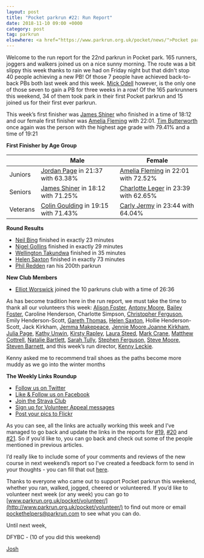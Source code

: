 ```yaml
---
layout: post
title: "Pocket parkrun #22: Run Report"
date: 2018-11-10 09:00 +0000
category: post
tag: parkrun
elsewhere: <a href="https://www.parkrun.org.uk/pocket/news/">Pocket parkrun</a>
---
```


Welcome to the run report for the 22nd parkrun in Pocket park. 165 runners, joggers and walkers joined us on a nice sunny morning. The route was a bit slippy this week thanks to rain we had on Friday night but that didn't stop 40 people achieving a new PB! Of those 7 people have achieved back-to-back PBs both last week and this week. [Mick Odell](http://www.parkrun.org.uk/pocket/results/latestresults/athletehistory?athleteNumber=4526718) however, is the only one of those seven to gain a PB for three weeks in a row! Of the 165 parkrunners this weekend, 34 of them took park in their first Pocket parkrun and 15 joined us for their first ever parkrun.

This week’s first finisher was [James Shiner](http://www.parkrun.org.uk/pocket/results/latestresults/athletehistory?athleteNumber=2596562) who finished in a time of 18:12 and our female first finisher was [Amelia Fleming](http://www.parkrun.org.uk/pocket/results/latestresults/athletehistory?athleteNumber=3014582) with 22:01. [Tim Butterworth](http://www.parkrun.org.uk/pocket/results/latestresults/athletehistory?athleteNumber=627973) once again was the person with the highest age grade with 79.41% and a time of 19:21

**First Finisher by Age Group**

|  | Male | Female |
| - | - | - |
| Juniors | [Jordan Page](http://www.parkrun.org.uk/pocket/results/latestresults/athletehistory?athleteNumber=4731460) in 21:37 with 63.38% | [Amelia Fleming](http://www.parkrun.org.uk/pocket/results/latestresults/athletehistory?athleteNumber=3014582) in 22:01 with 72.52% |
| Seniors | [James Shiner](http://www.parkrun.org.uk/pocket/results/latestresults/athletehistory?athleteNumber=2596562) in 18:12 with 71.25% | [Charlotte Leger](http://www.parkrun.org.uk/pocket/results/latestresults/athletehistory?athleteNumber=3480844) in 23:39 with 62.65% |
| Veterans | [Colin Goulding](http://www.parkrun.org.uk/pocket/results/latestresults/athletehistory?athleteNumber=4018) in 19:15 with 71.43% | [Carly Jermy](http://www.parkrun.org.uk/pocket/results/latestresults/athletehistory?athleteNumber=97524) in 23:44 with 64.04% |

**Round Results**

*   [Neil Bing](http://www.parkrun.org.uk/pocket/results/latestresults/athletehistory?athleteNumber=2494108) finished in exactly 23 minutes
*   [Nigel Gollins](http://www.parkrun.org.uk/pocket/results/latestresults/athletehistory?athleteNumber=4772955) finished in exactly 29 minutes
*   [Wellington Takundwa](http://www.parkrun.org.uk/pocket/results/latestresults/athletehistory?athleteNumber=947074) finished in 35 minutes
*   [Helen Saxton](http://www.parkrun.org.uk/pocket/results/latestresults/athletehistory?athleteNumber=831489) finished in exactly 73 minutes
*   [Phil Redden](http://www.parkrun.org.uk/pocket/results/latestresults/athletehistory?athleteNumber=105596) ran his 200th parkrun

**New Club Members**

*   [Elliot Worswick](http://www.parkrun.org.uk/pocket/results/latestresults/athletehistory?athleteNumber=2874592) joined the 10 parkruns club with a time of 26:36

As has become tradition here in the run report, we must take the time to thank all our volunteers this week: [Alison Foster](http://www.parkrun.org.uk/pocket/results/latestresults/athletehistory?athleteNumber=3830888), [Antony Moore](http://www.parkrun.org.uk/pocket/results/weeklyresults/athletehistory?athleteNumber=2865977), [Bailey Foster](http://www.parkrun.org.uk/pocket/results/latestresults/athletehistory?athleteNumber=4273431), Caroline Henderson, Charlotte Simpson, [Christopher Ferguson](http://www.parkrun.org.uk/pocket/results/weeklyresults/athletehistory?athleteNumber=311483), Emily Henderson-Scott, [Gareth Thomas](http://www.parkrun.org.uk/pocket/results/latestresults/athletehistory?athleteNumber=408288), [Helen Saxton](http://www.parkrun.org.uk/pocket/results/weeklyresults/athletehistory?athleteNumber=831489), Hollie Henderson-Scott, Jack Kirkham, [Jemma Makepeace](http://www.parkrun.org.uk/pocket/results/latestresults/athletehistory?athleteNumber=415482), [Jennie Moore,](http://www.parkrun.org.uk/pocket/results/weeklyresults/athletehistory?athleteNumber=2779626)[Joanne Kirkham](http://www.parkrun.org.uk/pocket/results/weeklyresults/athletehistory?athleteNumber=4936439), [Julia Page](http://www.parkrun.org.uk/pocket/results/weeklyresults/athletehistory?athleteNumber=508834), [Kathy Unwin](http://www.parkrun.org.uk/pocket/results/weeklyresults/athletehistory?athleteNumber=1642948), [Kirsty Rapley](http://www.parkrun.org.uk/pocket/results/weeklyresults/athletehistory?athleteNumber=3452167), [Laura Steed](http://www.parkrun.org.uk/pocket/results/latestresults/athletehistory?athleteNumber=653409), [Mark Crane](http://www.parkrun.org.uk/pocket/results/weeklyresults/athletehistory?athleteNumber=4072444), [Matthew Cottrell](http://www.parkrun.org.uk/pocket/results/latestresults/athletehistory?athleteNumber=1165737), [Natalie Bartlett](http://www.parkrun.org.uk/pocket/results/weeklyresults/athletehistory?athleteNumber=1795380), [Sarah Tully](http://www.parkrun.org.uk/pocket/results/latestresults/athletehistory?athleteNumber=4909207), [Stephen Ferguson,](http://www.parkrun.org.uk/pocket/results/weeklyresults/athletehistory?athleteNumber=190582) [Steve Moore,](http://www.parkrun.org.uk/pocket/results/weeklyresults/athletehistory?athleteNumber=1771782) [Steven Barnett](http://www.parkrun.org.uk/pocket/results/weeklyresults/athletehistory?athleteNumber=4179392), and this week’s run director, [Kenny Leckie](http://www.parkrun.org.uk/pocket/results/weeklyresults/athletehistory?athleteNumber=4073128).

Kenny asked me to recommend trail shoes as the paths become more muddy as we go into the winter months

**The Weekly Links Roundup**

*   [Follow us on Twitter](https://twitter.com/pocketparkrun)  
*   [Like & Follow us on Facebook](https://www.facebook.com/pocketparkrun/)  
*   [Join the Strava Club](https://www.strava.com/clubs/PocketParkrun)  
*   [Sign up for Volunteer Appeal messages](https://www.parkrun.com/runner/opt-ins/?Country=UK)  
*   [Post your pics to Flickr](https://www.flickr.com/groups/pocket-parkrun/)  

As you can see, all the links are actually working this week and I’ve managed to go back and update the links in the reports for [#19](http://www.parkrun.org.uk/pocket/news/2018/10/24/pocket-parkrun-19-run-report/), [#20](http://www.parkrun.org.uk/pocket/news/2018/10/30/pocket-parkrun-20-run-report/) and [#21](http://www.parkrun.org.uk/pocket/news/2018/11/09/pocket-parkrun-21-run-report/). So if you’d like to, you can go back and check out some of the people mentioned in previous articles.

I’d really like to include some of your comments and reviews of the new course in next weekend’s report so I’ve created a feedback form to send in your thoughts - you can fill that out [here](https://goo.gl/forms/fT46LMn4byvAvdg63).

Thanks to everyone who came out to support Pocket parkrun this weekend, whether you ran, walked, jogged, cheered or volunteered. If you’d like to volunteer next week (or any week) you can go to [www.parkrun.org.uk/pocket/volunteer/](http://www.parkrun.org.uk/pocket/volunteer/) to find out more or email [pockethelpers@parkrun.com](mailto:pockethelpers@parkrun.com) to see what you can do.

Until next week,

DFYBC - (10 of you did this weekend)

[Josh](http://www.parkrun.org.uk/pocket/results/latestresults/athletehistory?athleteNumber=4196740)
